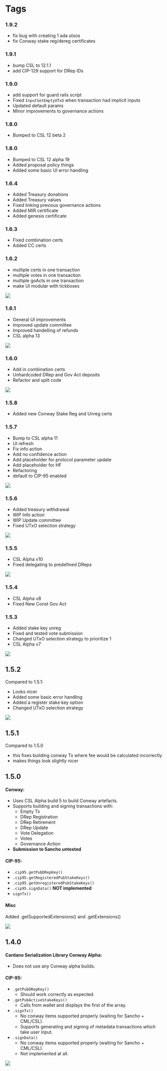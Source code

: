 # Tags

### 1.9.2

- fix bug with creating 1 ada utxos
- fix Conway stake reg/dereg certificates

### 1.9.1

- bump CSL to 12.1.1
- add CIP-129 support for DRep IDs

### 1.9.0

- add support for guard rails script
- Fixed `InputSetEmptyUTxO` when transaction had implicit inputs
- Updated default params
- Minor improvements to governance actions

### 1.8.0

- Bumped to CSL 12 beta 2

### 1.8.0

- Bumped to CSL 12 alpha 19
- Added proposal policy things
- Added some basic UI error handling

### 1.6.4

- Added Treasury donations
- Added Treasury values
- Fixed linking previous governance actions
- Added MIR certificate
- Added genesis certificate

### 1.6.3

- Fixed combination certs
- Added CC certs

### 1.6.2

- multiple certs in one transaction
- multiple votes in one transaction
- multiple goActs in one transaction
- make UI modular with tickboxes

![](./images/1.6.2.PNG)

### 1.6.1

- General UI improvements
- Improved update committee
- Improved handelling of refunds
- CSL alpha 13

![](./images/1.6.1.PNG)

### 1.6.0

- Add in combination certs
- Unhardcoded DRep and Gov Act deposits
- Refactor and split code

![](./images/1.6.0.PNG)

### 1.5.8

- Added new Conway Stake Reg and Unreg certs

### 1.5.7

- Bump to CSL alpha 11
- UI refresh
- Fix info action
- Add no confidence action
- Add placeholder for protocol parameter update
- Add placeholder for HF
- Refactoring
- default to CIP-95 enabled

![](./images/1.5.7.PNG)

### 1.5.6

- Added treasury withdrawal
- WIP Info action
- WIP Update committee
- Fixed UTxO selection strategy

![](./images/1.5.6.PNG)

### 1.5.5

- CSL Alpha v10
- Fixed delegating to predefined DReps

![](./images/1.5.5.PNG)

### 1.5.4

- CSL Alpha v8
- Fixed New Const Gov Act

### 1.5.3

- Added stake key unreg
- Fixed and tested vote submission
- Changed UTxO selection strategy to prioritize 1
- CSL Alpha v7

![](./images/1.5.3.PNG)

## 1.5.2

Compared to 1.5.1:
- Looks nicer
- Added some basic error handling
- Added a register stake key option
- Changed UTxO selection strategy

![](./images/1.5.2.PNG)

## 1.5.1

Compared to 1.5.0
- this fixes building conway Tx where fee would be calculated incorrectly
- makes things look slightly nicer

## 1.5.0
  
#### Conway:
- Uses CSL Alpha build 5 to build Conway artefacts.
- Supports building and signing transactions with:
  - Empty Tx 
  - DRep Registration
  - DRep Retirement
  - DRep Update
  - Vote Delegation
  - Votes
  - Governance Action 
- **Submission to Sancho untested**

#### CIP-95:
- `.cip95.getPubDRepKey()`
- `.cip95.getRegisteredPubStakeKeys()`
- `.cip95.getUnregisteredPubStakeKeys()`
- `.cip95.signData()` **NOT implemented**
- `signTx()`

#### Misc

Added .getSupportedExtensions() and .getExtensions()

![](./images/1.5.0.PNG)


## 1.4.0
  
#### Cardano Serialization Library Conway Alpha:
- Does not use any Conway alpha builds.

#### CIP-95:
- `.getPubDRepKey()`
  - Should work correctly as expected.
- `.getPubActiveStakeKeys()`
  - Calls from wallet and displays the first of the array.
- `.signTx()`
  - No conway items supported properly (waiting for Sancho + CML/CSL).
  - Supports generating and signing of metadata transactions which take user input.
- `.signData()`
  - No conway items supported properly (waiting for Sancho + CML/CSL).
  - Not implemented at all.

![](./images/1.4.0.PNG)